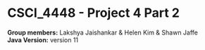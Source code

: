 # CSCI_4448 - Project 4 Part 2
**Group members:** Lakshya Jaishankar & Helen Kim & Shawn Jaffe <br />
**Java Version:** version 11
